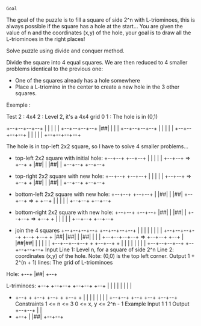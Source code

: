 	Goal
The goal of the puzzle is to fill a square of side 2^n with L-triominoes, this is always possible if the square has a hole at the start...
You are given the value of n and the coordinates (x,y) of the hole, your goal is to draw all the L-triominoes in the right places!

Solve puzzle using divide and conquer method.

Divide the square into 4 equal squares.
We are then reduced to 4 smaller problems identical to the previous one:
- One of the squares already has a hole somewhere
- Place a L-triomino in the center to create a new hole in the 3 other squares.

Exemple :

Test 2 : 4x4
2 : Level 2, it's a 4x4 grid
0 1 : The hole is in (0,1)

+--+--+--+--+
|  |  |  |  |
+--+--+--+--+
|##|  |  |  |
+--+--+--+--+
|  |  |  |  |
+--+--+--+--+
|  |  |  |  |
+--+--+--+--+


The hole is in top-left 2x2 square, so I have to solve 4 smaller problems...

* top-left 2x2 square with initial hole:
+--+--+        +--+--+
|  |  |        |     |
+--+--+   =>   +--+  +
|##|  |        |##|  |
+--+--+        +--+--+

* top-right 2x2 square with new hole:
+--+--+        +--+--+
|  |  |        |     |
+--+--+   =>   +--+  +
|##|  |        |##|  |
+--+--+        +--+--+

* bottom-left 2x2 square with new hole:
+--+--+        +--+--+
|  |##|        |  |##|
+--+--+   =>   +  +--+
|  |  |        |     |
+--+--+        +--+--+

* bottom-right 2x2 square with new hole:
+--+--+        +--+--+
|##|  |        |##|  |
+--+--+   =>   +--+  +
|  |  |        |     |
+--+--+        +--+--+

* join the 4 squares
+--+--+--+--+        +--+--+--+--+
|  |  |  |  |        |     |     |
+--+--+--+--+        +--+  +--+  +
|##|  |##|  |        |##|  |  |  |
+--+--+--+--+   =>   +--+--+  +--+
|  |##|##|  |        |  |     |  |
+--+--+--+--+        +  +--+--+  +
|  |  |  |  |        |     |     |
+--+--+--+--+        +--+--+--+--+
Input
Line 1: Level n, for a square of side 2^n
Line 2: coordinates (x,y) of the hole. Note: (0,0) is the top left corner.
Output
1 + 2^(n + 1) lines: The grid of L-triominoes

Hole:
+--+
|##|
+--+

L-triminoes:
+--+      +--+--+   +--+--+      +--+
|  |      |     |   |     |      |  |
+  +--+   +  +--+   +--+  +   +--+  +
|     |   |  |         |  |   |     |
+--+--+   +--+         +--+   +--+--+
Constraints
1 <= n <= 3
0 <= x, y <= 2^n - 1
Example
Input
1
1 1
Output
+--+--+
|     |
+  +--+
|  |##|
+--+--+